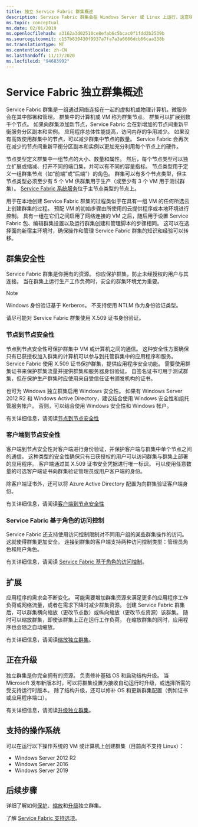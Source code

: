 ```yaml
---
title: 独立 Service Fabric 群集概述
description: Service Fabric 群集会在 Windows Server 或 Linux 上运行，这意味着可以在能够运行 Windows Server 和 Linux 的任何位置部署和承载 Service Fabric 应用程序。
ms.topic: conceptual
ms.date: 02/01/2019
ms.openlocfilehash: a3162a3d02510ce8efab6c5bcac0f1fdd2b2539b
ms.sourcegitcommit: c157b830430f9937a7fa7a3a6666dcb66caa338b
ms.translationtype: MT
ms.contentlocale: zh-CN
ms.lasthandoff: 11/17/2020
ms.locfileid: "94683992"
---
```

# <a name="overview-of-service-fabric-standalone-clusters"></a>Service Fabric 独立群集概述

Service Fabric 群集是一组通过网络连接在一起的虚拟机或物理计算机，微服务会在其中部署和管理。 群集中的计算机或 VM 称为群集节点。 群集可以扩展到数千个节点。 如果向群集添加新节点，Service Fabric 会在新增加的节点间重新平衡服务分区副本和实例。 应用程序总体性能提高，访问内存的争用减少。 如果没有高效使用群集中的节点，可以减少群集中节点的数量。 Service Fabric 会再次在减少的节点间重新平衡分区副本和实例以更加充分利用每个节点上的硬件。

节点类型定义群集中一组节点的大小、数量和属性。 然后，每个节点类型可以独立扩展或缩减、打开不同的端口集，并可以有不同的容量指标。 节点类型用于定义一组群集节点（如“前端”或“后端”）的角色。 群集可以有多个节点类型，但主节点类型必须至少有 5 个 VM 供群集用于生产（或至少有 3 个 VM 用于测试群集）。 [Service Fabric 系统服务](service-fabric-technical-overview.md#system-services)位于主节点类型的节点上。

用于在本地创建 Service Fabric 群集的过程类似于在具有一组 VM 的任何所选云上创建群集的过程。 预配 VM 的初始步骤由所使用的云提供程序或本地环境进行控制。 具有一组在它们之间启用了网络连接的 VM 之后，随后用于设置 Service Fabric 包、编辑群集设置以及运行群集创建和管理脚本的步骤相同。 这可以在选择面向新宿主环境时，确保操作和管理 Service Fabric 群集的知识和经验可以转移。

## <a name="cluster-security"></a>群集安全性

Service Fabric 群集是你拥有的资源。  你应保护群集，防止未经授权的用户与其连接。 当在群集上运行生产工作负荷时，安全的群集环境尤为重要。

> [!NOTE]
> Windows 身份验证基于 Kerberos。 不支持使用 NTLM 作为身份验证类型。
>
> 请尽可能对 Service Fabric 群集使用 X.509 证书身份验证。

### <a name="node-to-node-security"></a>节点到节点安全性

节点到节点安全性可保护群集中 VM 或计算机之间的通信。 这种安全性方案确保只有已获授权加入群集的计算机可以参与到托管群集中的应用程序和服务。 Service Fabric 使用 X.509 证书保护群集，提供应用程序安全功能。  需要使用群集证书来保护群集流量并提供群集和服务器身份验证。  自签名证书可用于测试群集，但在保护生产群集时应使用来自受信任证书颁发机构的证书。

也可为 Windows 独立群集启用 Windows 安全性。 如果有 Windows Server 2012 R2 和 Windows Active Directory，建议结合使用 Windows 安全性和组托管服务帐户。 否则，可以结合使用 Windows 安全性和 Windows 帐户。

有关详细信息，请阅读[节点到节点安全性](service-fabric-cluster-security.md#node-to-node-security)

### <a name="client-to-node-security"></a>客户端到节点安全性

客户端到节点安全性对客户端进行身份验证，并保护客户端与群集中单个节点之间的通信。 这种类型的安全性确保只有已获授权的用户可以访问群集与群集上部署的应用程序。 客户端通过其 X.509 证书安全凭据进行唯一标识。 可以使用任意数量的可选客户端证书向群集验证管理员或用户客户端的身份。

除客户端证书外，还可以将 Azure Active Directory 配置为向群集验证客户端身份。

有关详细信息，请阅读[客户端到节点安全性](service-fabric-cluster-security.md#client-to-node-security)

### <a name="service-fabric-role-based-access-control"></a>Service Fabric 基于角色的访问控制
Service Fabric 还支持使用访问控制限制对不同用户组的某些群集操作的访问。 这就使得群集更加安全。 连接到群集的客户端支持两种访问控制类型：管理员角色和用户角色。  

有关详细信息，请阅读 [Service Fabric 基于角色的访问控制](service-fabric-cluster-security.md#service-fabric-role-based-access-control)。

## <a name="scaling"></a>扩展

应用程序的需求会不断变化。 可能需要增加群集资源来满足更多的应用程序工作负荷或网络流量，或者在需求下降时减少群集资源。 创建 Service Fabric 群集后，可以群集横向缩放（更改节点数）或纵向缩放（更改节点资源）该群集。 随时可以缩放群集，即使该群集上正在运行工作负荷。 在缩放群集的同时，应用程序也会随之自动缩放。

有关详细信息，请阅读[缩放独立群集](service-fabric-cluster-scaling-standalone.md)。

## <a name="upgrading"></a>正在升级

独立群集是你完全拥有的资源。 负责修补基础 OS 和启动结构升级。 当 Microsoft 发布新版本时，可以将群集设置为接收自动运行时升级，或选择所需的受支持运行时版本。 除了结构升级，还可以修补 OS 和更新群集配置（例如证书或应用程序端口）。 

有关详细信息，请阅读[升级独立群集](service-fabric-cluster-upgrade-standalone.md)。

## <a name="supported-operating-systems"></a>支持的操作系统

可以在运行以下操作系统的 VM 或计算机上创建群集（目前尚不支持 Linux）：

* Windows Server 2012 R2
* Windows Server 2016 
* Windows Server 2019

## <a name="next-steps"></a>后续步骤

详细了解如何[保护](service-fabric-cluster-security.md)、[缩放](service-fabric-cluster-scaling-standalone.md)和[升级](service-fabric-cluster-upgrade-standalone.md)独立群集。

了解 [Service Fabric 支持选项](service-fabric-support.md)。
